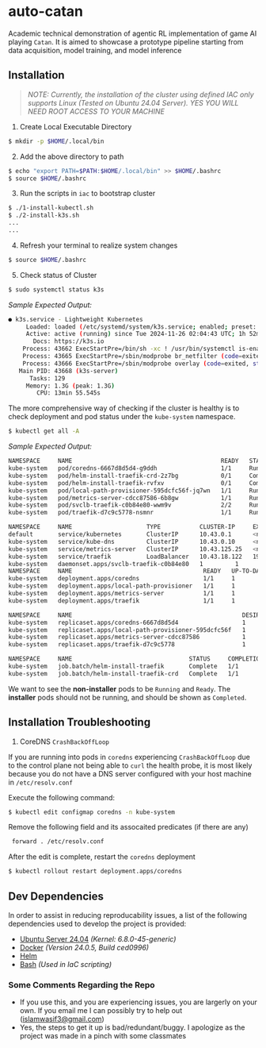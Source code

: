 # auto-catan
Academic technical demonstration of agentic RL implementation of game AI playing `Catan`. It is aimed to showcase a prototype pipeline starting from data acquisition, model training, and model inference


## Installation

> *NOTE: Currently, the installation of the cluster using defined IAC only supports Linux (Tested on Ubuntu 24.04 Server). YES YOU WILL NEED ROOT ACCESS TO YOUR MACHINE* 

1. Create Local Executable Directory

```bash
$ mkdir -p $HOME/.local/bin
```

2. Add the above directory to path

```bash
$ echo "export PATH=$PATH:$HOME/.local/bin" >> $HOME/.bashrc
$ source $HOME/.bashrc
```
3. Run the scripts in `iac` to bootstrap cluster

```bash
$ ./1-install-kubectl.sh
$ ./2-install-k3s.sh
...
...
```

4. Refresh your terminal to realize system changes

```bash
$ source $HOME/.bashrc
```

5. Check status of Cluster

```bash
$ sudo systemctl status k3s
```

*Sample Expected Output:*

```bash
● k3s.service - Lightweight Kubernetes
     Loaded: loaded (/etc/systemd/system/k3s.service; enabled; preset: enabled)
     Active: active (running) since Tue 2024-11-26 02:04:43 UTC; 1h 52min ago
       Docs: https://k3s.io
    Process: 43662 ExecStartPre=/bin/sh -xc ! /usr/bin/systemctl is-enabled --quiet nm-cloud-setup.service 2>/dev/null (code=exited, status=0/SUCCESS)
    Process: 43665 ExecStartPre=/sbin/modprobe br_netfilter (code=exited, status=0/SUCCESS)
    Process: 43666 ExecStartPre=/sbin/modprobe overlay (code=exited, status=0/SUCCESS)
   Main PID: 43668 (k3s-server)
      Tasks: 129
     Memory: 1.3G (peak: 1.3G)
        CPU: 13min 55.545s
```

The more comprehensive way of checking if the cluster is healthy is to check deployment and pod status under the `kube-system` namespace.

```bash
$ kubectl get all -A
```

*Sample Expected Output:*

```bash
NAMESPACE     NAME                                          READY   STATUS      RESTARTS        AGE
kube-system   pod/coredns-6667d8d5d4-g9ddh                  1/1     Running     0               120m
kube-system   pod/helm-install-traefik-crd-2z7bg            0/1     Completed   0               14d
kube-system   pod/helm-install-traefik-rvfxv                0/1     Completed   1               14d
kube-system   pod/local-path-provisioner-595dcfc56f-jq7wn   1/1     Running     0               14d
kube-system   pod/metrics-server-cdcc87586-6b8gw            1/1     Running     24 (123m ago)   14d
kube-system   pod/svclb-traefik-c0b84e80-wwm9v              2/2     Running     0               14d
kube-system   pod/traefik-d7c9c5778-nsmnr                   1/1     Running     25 (124m ago)   14d

NAMESPACE     NAME                     TYPE           CLUSTER-IP     EXTERNAL-IP      PORT(S)                      AGE
default       service/kubernetes       ClusterIP      10.43.0.1      <none>           443/TCP                      14d
kube-system   service/kube-dns         ClusterIP      10.43.0.10     <none>           53/UDP,53/TCP,9153/TCP       14d
kube-system   service/metrics-server   ClusterIP      10.43.125.25   <none>           443/TCP                      14d
kube-system   service/traefik          LoadBalancer   10.43.18.122   192.168.10.137   80:32470/TCP,443:31233/TCP   14d                                                                                                                                                                                                                                                                                                                                                                  NAMESPACE     NAME                                    DESIRED   CURRENT   READY   UP-TO-DATE   AVAILABLE   NODE SELECTOR   AGE
kube-system   daemonset.apps/svclb-traefik-c0b84e80   1         1         1       1            1           <none>          14d                                                                                                              
NAMESPACE     NAME                                     READY   UP-TO-DATE   AVAILABLE   AGE
kube-system   deployment.apps/coredns                  1/1     1            1           14d
kube-system   deployment.apps/local-path-provisioner   1/1     1            1           14d
kube-system   deployment.apps/metrics-server           1/1     1            1           14d
kube-system   deployment.apps/traefik                  1/1     1            1           14d

NAMESPACE     NAME                                                DESIRED   CURRENT   READY   AGE
kube-system   replicaset.apps/coredns-6667d8d5d4                  1         1         1       120m
kube-system   replicaset.apps/local-path-provisioner-595dcfc56f   1         1         1       14d
kube-system   replicaset.apps/metrics-server-cdcc87586            1         1         1       14d
kube-system   replicaset.apps/traefik-d7c9c5778                   1         1         1       14d

NAMESPACE     NAME                                 STATUS     COMPLETIONS   DURATION   AGE
kube-system   job.batch/helm-install-traefik       Complete   1/1           11s        14d
kube-system   job.batch/helm-install-traefik-crd   Complete   1/1           8s         14d
``` 

We want to see the **non-installer** pods to be `Running` and `Ready`. The **installer** pods should not be running, and should be shown as `Completed`.

## Installation Troubleshooting

1. CoreDNS `CrashBackOffLoop`

If you are running into pods in `coredns` experiencing `CrashBackOffLoop` due to the control plane not being able to `curl` the health probe, it is most likely because you do not have a DNS server configured with your host machine in `/etc/resolv.conf` 

Execute the following command:

```bash
$ kubectl edit configmap coredns -n kube-system
```

Remove the following field and its assocaited predicates (if there are any)

```bash
 forward . /etc/resolv.conf
```

After the edit is complete, restart the `coredns` deployment

```bash
$ kubectl rollout restart deployment.apps/coredns
``` 

## Dev Dependencies
In order to assist in reducing reproducability issues, a list of the following dependencies used to develop the project is provided:

- [Ubuntu Server 24.04](https://ubuntu.com/download/server) *(Kernel: 6.8.0-45-generic)* 
- [Docker](https://www.docker.com/) *(Version 24.0.5, Build ced0996)*
- [Helm](https://helm.sh/docs/intro/install/)
- [Bash](https://www.gnu.org/software/bash/) *(Used in IaC scripting)*

### Some Comments Regarding the Repo
- If you use this, and you are experiencing issues, you are largerly on your own. If you email me I can possibly try to help out (islamwasif3@gmail.com)
- Yes, the steps to get it up is bad/redundant/buggy. I apologize as the project was made in a pinch with some classmates

